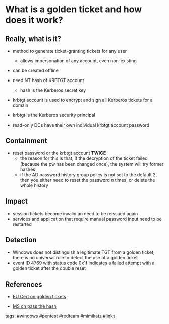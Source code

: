 # What is a golden ticket and how does it work?

## Really, what is it?

- method to generate ticket-granting tickets for any user
  - allows impersonation of any account, even non-existing
- can be created offline

- need NT hash of KRBTGT account
  - hash is the Kerberos secret key

- krbtgt account is used to encrypt and sign all Kerberos tickets for a domain
- krbtgt is the Kerberos security principal

- read-only DCs have their own individual krbtgt account password

## Containment

- reset password or the krbtgt account **TWICE**
  - the reason for this is that, if the decryption of the ticket failed (because the pw has been changed once), the system will try former hashes
  - if the AD password history group policy is not set to the default 2, then you either need to reset the password *n* times, or delete the whole history

## Impact

- session tickets become invalid an need to be reissued again
- services and application that require manual password input need to be restarted

## Detection

- Windows does not distinguish a legitimate TGT from a golden ticket, there is no universal rule to detect the use of a golden ticket
- event ID 4769 with status code 0x1f indicates a failed attempt with a golden ticket after the double reset

## References

- [EU Cert on golden tickets](http://cert.europa.eu/static/WhitePapers/CERT-EU-SWP_14_07_PassTheGolden_Ticket_v1_1.pdf)

- [MS on pass the hash](http://download.microsoft.com/download/7/7/A/77ABC5BD-8320-41AF-863C-6ECFB10CB4B9/Mitigating%20Pass-the-Hash%20(PtH)%20Attacks%20and%20Other%20Credential%20Theft%20Techniques_English.pdf)


tags: #windows #pentest #redteam #mimikatz #links 
